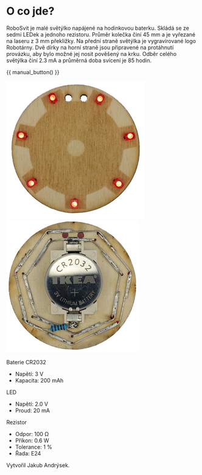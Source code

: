# O co jde?

RoboSvit je malé světýlko napájené na hodinkovou baterku. Skládá se ze sedmi LEDek a jednoho rezistoru. Průměr kolečka činí 45 mm a je vyřezané na laseru z 3 mm překližky. Na přední straně světýlka je vygravírované logo Robotárny. Dvě dírky na horní straně jsou připravené na protáhnutí provázku, aby bylo možné jej nosit pověšený na krku. Odběr celého světýlka činí 2.3 mA a průměrná doba svícení je 85 hodin.

{{ manual_button() }}

![RoboSvit přední strana](assets/roboSvit-propag/photo/roboSvit-propag-04.png)
![RoboSvit zadní strana](assets/roboSvit-propag/photo/roboSvit-propag-03.png)

Baterie CR2032
- Napětí: 3 V
- Kapacita: 200 mAh

LED
- Napětí: 2.0 V
- Proud: 20 mA

Rezistor
- Odpor: 100 Ω
- Příkon: 0.6 W
- Tolerance: 1 %
- Řada: E24

Vytvořil Jakub Andrýsek.